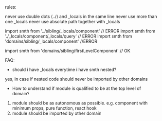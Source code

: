 rules:

never use double dots (../) and _locals in the same line
never use more than one _locals
never use absolute path together with _locals


import smth from '../sibling/_locals/component' // ERROR
import smth from './_locals/component/_locals/query' // ERROR
import smth from 'domains/sibling/_locals/component' //ERROR


import smth from 'domains/sibling/firstLevelComponent' // OK

FAQ:

- should i have _locals everytime i have smth nested?

yes, in case if nested code should never be imported by other domains

- How to understand if module is qualified to be at the top level of domain?

1) module should be as autonomous as possible. e.g. component with minimum props, pure function, react hook
2) module should be imported by other domain
